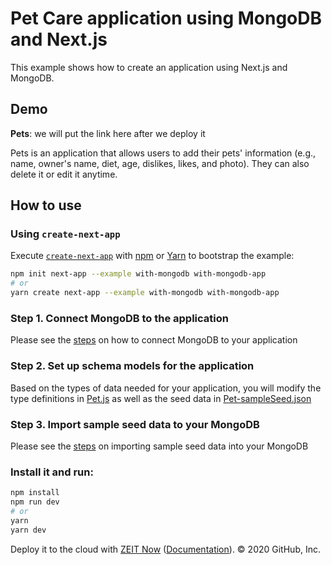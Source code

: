 # Pet Care application using MongoDB and Next.js 

This example shows how to create an application using Next.js and MongoDB.

## Demo 

**Pets**: we will put the link here after we deploy it

Pets is an application that allows users to add their pets' information (e.g., name, owner's name, diet, age, dislikes, likes, and photo). They can also delete it or edit it anytime.

## How to use

### Using `create-next-app`

Execute [`create-next-app`](https://github.com/zeit/next.js/tree/canary/packages/with-mongodb-app) with [npm](https://docs.npmjs.com/cli/init) or [Yarn](https://yarnpkg.com/lang/en/docs/cli/create/) to bootstrap the example:

```bash
npm init next-app --example with-mongodb with-mongodb-app
# or
yarn create next-app --example with-mongodb with-mongodb-app
```

### Step 1. Connect MongoDB to the application

Please see the [steps](./link-steps.md) on how to connect MongoDB to your application

### Step 2. Set up schema models for the application

Based on the types of data needed for your application, you will modify the type definitions in [Pet.js](./models/Pet) as well as the seed data in [Pet-sampleSeed.json](./seed/Pet-sampleSeed)

### Step 3. Import sample seed data to your MongoDB

Please see the [steps](./data_import.md) on importing sample seed data into your MongoDB

### Install it and run:

```bash
npm install
npm run dev
# or
yarn
yarn dev
```

Deploy it to the cloud with [ZEIT Now](https://zeit.co/import?filter=next.js&utm_source=github&utm_medium=readme&utm_campaign=next-example) ([Documentation](https://nextjs.org/docs/deployment)).
© 2020 GitHub, Inc.